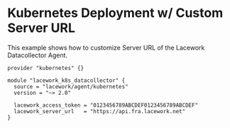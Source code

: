 # Kubernetes Deployment w/ Custom Server URL

This example shows how to customize Server URL of the Lacework Datacollector Agent.

```hcl
provider "kubernetes" {}

module "lacework_k8s_datacollector" {
  source = "lacework/agent/kubernetes"
  version = "~> 2.0"

  lacework_access_token = "0123456789ABCDEF0123456789ABCDEF"
  lacework_server_url   = "https://api.fra.lacework.net"
}
```
